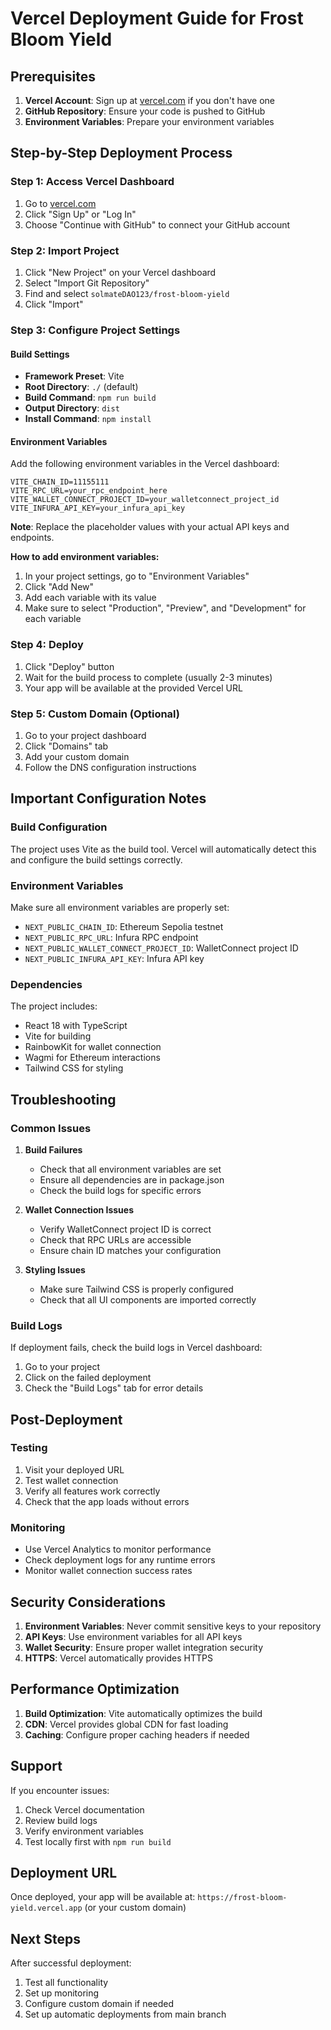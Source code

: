 # Vercel Deployment Guide for Frost Bloom Yield

## Prerequisites

1. **Vercel Account**: Sign up at [vercel.com](https://vercel.com) if you don't have one
2. **GitHub Repository**: Ensure your code is pushed to GitHub
3. **Environment Variables**: Prepare your environment variables

## Step-by-Step Deployment Process

### Step 1: Access Vercel Dashboard

1. Go to [vercel.com](https://vercel.com)
2. Click "Sign Up" or "Log In"
3. Choose "Continue with GitHub" to connect your GitHub account

### Step 2: Import Project

1. Click "New Project" on your Vercel dashboard
2. Select "Import Git Repository"
3. Find and select `solmateDAO123/frost-bloom-yield`
4. Click "Import"

### Step 3: Configure Project Settings

#### Build Settings
- **Framework Preset**: Vite
- **Root Directory**: `./` (default)
- **Build Command**: `npm run build`
- **Output Directory**: `dist`
- **Install Command**: `npm install`

#### Environment Variables
Add the following environment variables in the Vercel dashboard:

```
VITE_CHAIN_ID=11155111
VITE_RPC_URL=your_rpc_endpoint_here
VITE_WALLET_CONNECT_PROJECT_ID=your_walletconnect_project_id
VITE_INFURA_API_KEY=your_infura_api_key
```

**Note**: Replace the placeholder values with your actual API keys and endpoints.

**How to add environment variables:**
1. In your project settings, go to "Environment Variables"
2. Click "Add New"
3. Add each variable with its value
4. Make sure to select "Production", "Preview", and "Development" for each variable

### Step 4: Deploy

1. Click "Deploy" button
2. Wait for the build process to complete (usually 2-3 minutes)
3. Your app will be available at the provided Vercel URL

### Step 5: Custom Domain (Optional)

1. Go to your project dashboard
2. Click "Domains" tab
3. Add your custom domain
4. Follow the DNS configuration instructions

## Important Configuration Notes

### Build Configuration
The project uses Vite as the build tool. Vercel will automatically detect this and configure the build settings correctly.

### Environment Variables
Make sure all environment variables are properly set:
- `NEXT_PUBLIC_CHAIN_ID`: Ethereum Sepolia testnet
- `NEXT_PUBLIC_RPC_URL`: Infura RPC endpoint
- `NEXT_PUBLIC_WALLET_CONNECT_PROJECT_ID`: WalletConnect project ID
- `NEXT_PUBLIC_INFURA_API_KEY`: Infura API key

### Dependencies
The project includes:
- React 18 with TypeScript
- Vite for building
- RainbowKit for wallet connection
- Wagmi for Ethereum interactions
- Tailwind CSS for styling

## Troubleshooting

### Common Issues

1. **Build Failures**
   - Check that all environment variables are set
   - Ensure all dependencies are in package.json
   - Check the build logs for specific errors

2. **Wallet Connection Issues**
   - Verify WalletConnect project ID is correct
   - Check that RPC URLs are accessible
   - Ensure chain ID matches your configuration

3. **Styling Issues**
   - Make sure Tailwind CSS is properly configured
   - Check that all UI components are imported correctly

### Build Logs
If deployment fails, check the build logs in Vercel dashboard:
1. Go to your project
2. Click on the failed deployment
3. Check the "Build Logs" tab for error details

## Post-Deployment

### Testing
1. Visit your deployed URL
2. Test wallet connection
3. Verify all features work correctly
4. Check that the app loads without errors

### Monitoring
- Use Vercel Analytics to monitor performance
- Check deployment logs for any runtime errors
- Monitor wallet connection success rates

## Security Considerations

1. **Environment Variables**: Never commit sensitive keys to your repository
2. **API Keys**: Use environment variables for all API keys
3. **Wallet Security**: Ensure proper wallet integration security
4. **HTTPS**: Vercel automatically provides HTTPS

## Performance Optimization

1. **Build Optimization**: Vite automatically optimizes the build
2. **CDN**: Vercel provides global CDN for fast loading
3. **Caching**: Configure proper caching headers if needed

## Support

If you encounter issues:
1. Check Vercel documentation
2. Review build logs
3. Verify environment variables
4. Test locally first with `npm run build`

## Deployment URL

Once deployed, your app will be available at:
`https://frost-bloom-yield.vercel.app` (or your custom domain)

## Next Steps

After successful deployment:
1. Test all functionality
2. Set up monitoring
3. Configure custom domain if needed
4. Set up automatic deployments from main branch
